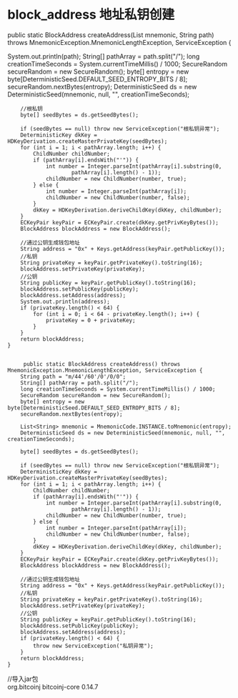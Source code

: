 # block_address 地址私钥创建

  public static BlockAddress createAddress(List<String> mnemonic, String path) throws MnemonicException.MnemonicLengthException, ServiceException {

  System.out.println(path);
        String[] pathArray = path.split("/");
        long creationTimeSeconds = System.currentTimeMillis() / 1000;
        SecureRandom secureRandom = new SecureRandom();
        byte[] entropy = new byte[DeterministicSeed.DEFAULT_SEED_ENTROPY_BITS / 8];
        secureRandom.nextBytes(entropy);
        DeterministicSeed ds = new DeterministicSeed(mnemonic, null, "", creationTimeSeconds);

        //根私钥
        byte[] seedBytes = ds.getSeedBytes();

        if (seedBytes == null) throw new ServiceException("根私钥异常");
        DeterministicKey dkKey = HDKeyDerivation.createMasterPrivateKey(seedBytes);
        for (int i = 1; i < pathArray.length; i++) {
            ChildNumber childNumber;
            if (pathArray[i].endsWith("'")) {
                int number = Integer.parseInt(pathArray[i].substring(0,
                        pathArray[i].length() - 1));
                childNumber = new ChildNumber(number, true);
            } else {
                int number = Integer.parseInt(pathArray[i]);
                childNumber = new ChildNumber(number, false);
            }
            dkKey = HDKeyDerivation.deriveChildKey(dkKey, childNumber);
        }
        ECKeyPair keyPair = ECKeyPair.create(dkKey.getPrivKeyBytes());
        BlockAddress blockAddress = new BlockAddress();

        //通过公钥生成钱包地址
        String address = "0x" + Keys.getAddress(keyPair.getPublicKey());
        //私钥
        String privateKey = keyPair.getPrivateKey().toString(16);
        blockAddress.setPrivateKey(privateKey);
        //公钥
        String publicKey = keyPair.getPublicKey().toString(16);
        blockAddress.setPublicKey(publicKey);
        blockAddress.setAddress(address);
        System.out.println(address);
        if (privateKey.length() < 64) {
            for (int i = 0; i < 64 - privateKey.length(); i++) {
                privateKey = 0 + privateKey;
            }
        }
        return blockAddress;
    }
                                  
                                  
         public static BlockAddress createAddress() throws MnemonicException.MnemonicLengthException, ServiceException {
        String path = "m/44'/60'/0'/0/0";
        String[] pathArray = path.split("/");
        long creationTimeSeconds = System.currentTimeMillis() / 1000;
        SecureRandom secureRandom = new SecureRandom();
        byte[] entropy = new byte[DeterministicSeed.DEFAULT_SEED_ENTROPY_BITS / 8];
        secureRandom.nextBytes(entropy);

        List<String> mnemonic = MnemonicCode.INSTANCE.toMnemonic(entropy);
        DeterministicSeed ds = new DeterministicSeed(mnemonic, null, "", creationTimeSeconds);

        byte[] seedBytes = ds.getSeedBytes();

        if (seedBytes == null) throw new ServiceException("根私钥异常");
        DeterministicKey dkKey = HDKeyDerivation.createMasterPrivateKey(seedBytes);
        for (int i = 1; i < pathArray.length; i++) {
            ChildNumber childNumber;
            if (pathArray[i].endsWith("'")) {
                int number = Integer.parseInt(pathArray[i].substring(0,
                        pathArray[i].length() - 1));
                childNumber = new ChildNumber(number, true);
            } else {
                int number = Integer.parseInt(pathArray[i]);
                childNumber = new ChildNumber(number, false);
            }
            dkKey = HDKeyDerivation.deriveChildKey(dkKey, childNumber);
        }
        ECKeyPair keyPair = ECKeyPair.create(dkKey.getPrivKeyBytes());
        BlockAddress blockAddress = new BlockAddress();

        //通过公钥生成钱包地址
        String address = "0x" + Keys.getAddress(keyPair.getPublicKey());
        //私钥
        String privateKey = keyPair.getPrivateKey().toString(16);
        blockAddress.setPrivateKey(privateKey);
        //公钥
        String publicKey = keyPair.getPublicKey().toString(16);
        blockAddress.setPublicKey(publicKey);
        blockAddress.setAddress(address);
        if (privateKey.length() < 64) {
            throw new ServiceException("私钥异常");
        }
        return blockAddress;
    }
  
  
  
  
//导入jar包  
          <dependency>
            <groupId>org.bitcoinj</groupId>
            <artifactId>bitcoinj-core</artifactId>
            <version>0.14.7</version>
        </dependency>
  
  
  
  
